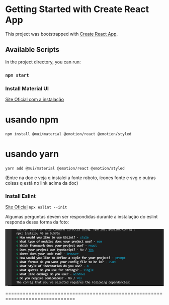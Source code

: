 # Getting Started with Create React App

This project was bootstrapped with [Create React App](https://github.com/facebook/create-react-app).

## Available Scripts

In the project directory, you can run:

### `npm start`

### Install Material UI

[Site Oficial com a instalação](https://mui.com/pt/getting-started/installation/)

# usando npm
`npm install @mui/material @emotion/react @emotion/styled`

# usando yarn
`yarn add @mui/material @emotion/react @emotion/styled`

(Entre na doc e veja q instalei a fonte roboto, ícones fonte e svg e outras coisas q está no link acima da doc)

### Install Eslint

[Site Oficial](https://eslint.org/docs/user-guide/getting-started)
`npx eslint --init`

Algumas perguntas devem ser respondidas durante a instalação do eslint
responda dessa forma da foto:

<img align='center' src='/client/public/perguntas_install_eslint.png' />


==============================================================================



